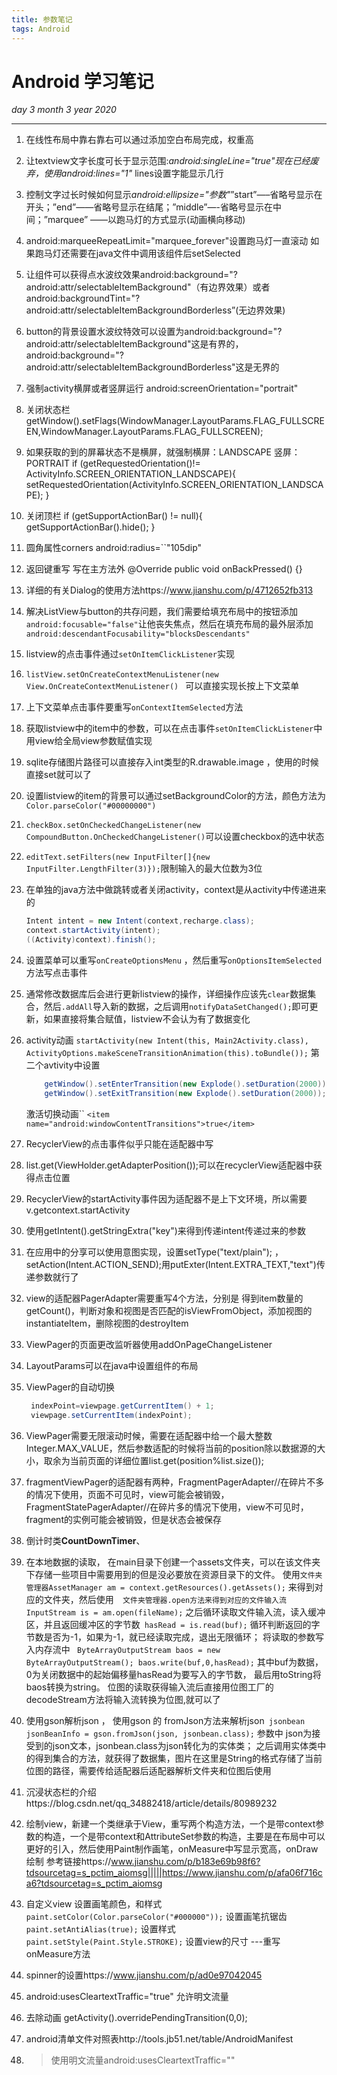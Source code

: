 ```yaml
---
title: 参数笔记
tags: Android
---
```




# Android 学习笔记

*day 3 month 3 year 2020*

------



1. 在线性布局中靠右靠右可以通过添加空白布局完成，权重高

2. 让textview文字长度可长于显示范围:*android:singleLine="true"*现在已经废弃，使用*android:lines="1"* lines设置字能显示几行

3. 控制文字过长时候如何显示*android:ellipsize="参数"*”start”—–省略号显示在开头；”end”——省略号显示在结尾；”middle”—-省略号显示在中间；”marquee” ——以跑马灯的方式显示(动画横向移动)

4. android:marqueeRepeatLimit="marquee_forever"设置跑马灯一直滚动 如果跑马灯还需要在java文件中调用该组件后setSelected

5. 让组件可以获得点水波纹效果android:background="?android:attr/selectableItemBackground"（有边界效果）或者android:backgroundTint="?android:attr/selectableItemBackgroundBorderless”(无边界效果)

6. button的背景设置水波纹特效可以设置为android:background="?android:attr/selectableItemBackground"这是有界的，android:background="?android:attr/selectableItemBackgroundBorderless"这是无界的

7. 强制activity横屏或者竖屏运行 android:screenOrientation="portrait" 

8. 关闭状态栏getWindow().setFlags(WindowManager.LayoutParams.FLAG_FULLSCREEN,WindowManager.LayoutParams.FLAG_FULLSCREEN);

9. 如果获取的到的屏幕状态不是横屏，就强制横屏：LANDSCAPE  竖屏：PORTRAIT
   if (getRequestedOrientation()!= ActivityInfo.SCREEN_ORIENTATION_LANDSCAPE){
       setRequestedOrientation(ActivityInfo.SCREEN_ORIENTATION_LANDSCAPE);
   } 
   
10. 关闭顶栏
       if (getSupportActionBar() != null){
       getSupportActionBar().hide();
       }
    
11. 圆角属性corners android:radius=``"105dip"

12. 返回键重写  写在主方法外
     @Override  public void onBackPressed() {}
    
13. 详细的有关Dialog的使用方法https://www.jianshu.com/p/4712652fb313

14. 解决ListView与button的共存问题，我们需要给填充布局中的按钮添加`android:focusable="false"`让他丧失焦点，然后在填充布局的最外层添加`android:descendantFocusability="blocksDescendants"`

15. listview的点击事件通过`setOnItemClickListener`实现

16. `listView.setOnCreateContextMenuListener(new View.OnCreateContextMenuListener() ` 可以直接实现长按上下文菜单

17. 上下文菜单点击事件要重写`onContextItemSelected`方法

18. 获取listview中的item中的参数，可以在点击事件`setOnItemClickListener`中用view给全局view参数赋值实现

19. sqlite存储图片路径可以直接存入int类型的R.drawable.image ，使用的时候直接set就可以了

20. 设置listview的item的背景可以通过setBackgroundColor的方法，颜色方法为`Color.parseColor("#00000000")` 

21. `checkBox.setOnCheckedChangeListener(new CompoundButton.OnCheckedChangeListener()`可以设置checkbox的选中状态

22. `editText.setFilters(new InputFilter[]{new InputFilter.LengthFilter(3)});`限制输入的最大位数为3位

23. 在单独的java方法中做跳转或者关闭activity，context是从activity中传递进来的

    ```java
    Intent intent = new Intent(context,recharge.class);
    context.startActivity(intent);
    ((Activity)context).finish();
    ```

24. 设置菜单可以重写`onCreateOptionsMenu` ，然后重写`onOptionsItemSelected`方法写点击事件

25. 通常修改数据库后会进行更新listview的操作，详细操作应该先`clear`数据集合，然后`.addAll`导入新的数据，之后调用`notifyDataSetChanged();`即可更新，如果直接将集合赋值，listview不会认为有了数据变化

26. activity动画 `startActivity(new Intent(this, Main2Activity.class), ActivityOptions.makeSceneTransitionAnimation(this).toBundle());` 
    第二个avtivity中设置

    ```java
        getWindow().setEnterTransition(new Explode().setDuration(2000));
        getWindow().setExitTransition(new Explode().setDuration(2000));
    ```
    激活切换动画``
    `<item name="android:windowContentTransitions">true</item> `
    
27. RecyclerView的点击事件似乎只能在适配器中写

28. list.get(ViewHolder.getAdapterPosition());可以在recyclerView适配器中获得点击位置

29. RecyclerView的startActivity事件因为适配器不是上下文环境，所以需要v.getcontext.startActivity

30. 使用getIntent().getStringExtra("key")来得到传递intent传递过来的参数

31. 在应用中的分享可以使用意图实现，设置setType("text/plain"); ，setAction(Intent.ACTION_SEND);用putExter(Intent.EXTRA_TEXT,"text")传递参数就行了

32. view的适配器PagerAdapter需要重写4个方法，分别是 得到item数量的getCount()，判断对象和视图是否匹配的isViewFromObject，添加视图的instantiateItem，删除视图的destroyItem

33. ViewPager的页面更改监听器使用addOnPageChangeListener

34. LayoutParams可以在java中设置组件的布局

35. ViewPager的自动切换

    ```java
     indexPoint=viewpage.getCurrentItem() + 1;
     viewpage.setCurrentItem(indexPoint);
    ```

36. ViewPager需要无限滚动时候，需要在适配器中给一个最大整数Integer.MAX_VALUE，然后参数适配的时候将当前的position除以数据源的大小，取余为当前页面的详细位置list.get(position%list.size());

37. fragmentViewPager的适配器有两种，FragmentPagerAdapter//在碎片不多的情况下使用，页面不可见时，view可能会被销毁，FragmentStatePagerAdapter//在碎片多的情况下使用，view不可见时，fragment的实例可能会被销毁，但是状态会被保存

38. 倒计时类**CountDownTimer**、

39.   在本地数据的读取，
       在main目录下创建一个assets文件夹，可以在该文件夹下存储一些项目中需要用到的但是没必要放在资源目录下的文件。
       使用`文件夹管理器AssetManager am = context.getResources().getAssets();`
       来得到对应的文件夹，然后使用`  文件夹管理器.open方法来得到对应的文件输入流InputStream is = am.open(fileName);`
       之后循环读取文件输入流，读入缓冲区，并且返回缓冲区的字节数` hasRead = is.read(buf);`
       循环判断返回的字节数是否为-1，如果为-1，就已经读取完成，退出无限循环；
       将读取的参数写入内存流中
       ` ByteArrayOutputStream baos = new ByteArrayOutputStream(); baos.write(buf,0,hasRead);`
       其中buf为数据，0为关闭数据中的起始偏移量hasRead为要写入的字节数，
       最后用toString将baos转换为string。
       位图的读取获得输入流后直接用位图工厂的decodeStream方法将输入流转换为位图,就可以了
      
40.  使用gson解析json ，
       使用gson 的 fromJson方法来解析json` jsonbean jsonBeanInfo = gson.fromJson(json, jsonbean.class);`
     参数中 json为接受到的json文本，jsonbean.class为json转化为的实体类；
       之后调用实体类中的得到集合的方法，就获得了数据集，图片在这里是String的格式存储了当前位图的路径，需要传给适配器后适配器解析文件夹和位图后使用
     
41. 沉浸状态栏的介绍https://blog.csdn.net/qq_34882418/article/details/80989232

42. 绘制view，新建一个类继承于View，重写两个构造方法，一个是带context参数的构造，一个是带context和AttributeSet参数的构造，主要是在布局中可以更好的引入，然后使用Paint制作画笔，onMeasure中写显示宽高，onDraw绘制  参考链接https://www.jianshu.com/p/b183e69b98f6?tdsourcetag=s_pctim_aiomsg|||||https://www.jianshu.com/p/afa06f716ca6?tdsourcetag=s_pctim_aiomsg

43. 自定义view 设置画笔颜色，和样式` paint.setColor(Color.parseColor("#000000"));` 设置画笔抗锯齿` paint.setAntiAlias(true);` 设置样式 ` paint.setStyle(Paint.Style.STROKE);` 设置view的尺寸 ---重写onMeasure方法 

44. spinner的设置https://www.jianshu.com/p/ad0e97042045

45. android:usesCleartextTraffic="true" 允许明文流量

46.  去除动画
      getActivity().overridePendingTransition(0,0);
     
47. android清单文件对照表http://tools.jb51.net/table/AndroidManifest

48. > 使用明文流量android:usesCleartextTraffic=""





















